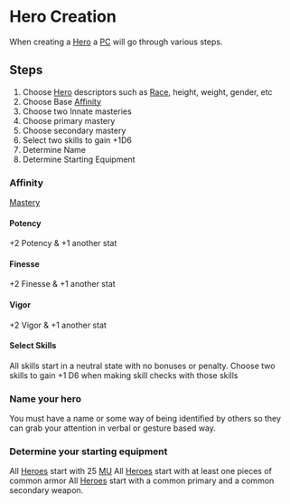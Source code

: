 # Hero Creation

When creating a [Hero](Definitions/Hero) a [PC](Definitions/Player) will go through various steps.

## Steps

1. Choose [Hero](Definitions/Hero) descriptors such as [Race](Definitions/Races), height, weight, gender, etc
2. Choose Base [Affinity](#affinity)
3. Choose two Innate masteries
4. Choose primary mastery
5. Choose secondary mastery
6. Select two skills to gain +1D6
7. Determine Name
8. Determine Starting Equipment

### Affinity

[Mastery](Masteries/README)

#### Potency

+2 Potency & +1 another stat

#### Finesse

+2 Finesse & +1 another stat

#### Vigor

+2 Vigor & +1 another stat

#### Select Skills

All skills start in a neutral state with no bonuses or penalty. Choose two skills to gain +1 D6 when making skill checks with those skills

### Name your hero

You must have a name or some way of being identified by others so they can grab your attention in verbal or gesture based way.

### Determine your starting equipment

All [Heroes](Definitions/Hero) start with 25 [MU](Definitions/Unit#money)
All [Heroes](Definitions/Hero) start with at least one pieces of common armor
All [Heroes](Definitions/Hero) start with a common primary and a common secondary weapon.
